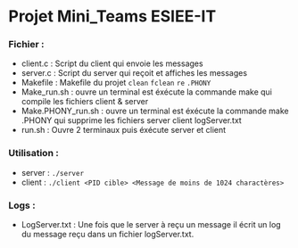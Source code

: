 # Projet Mini_Teams ESIEE-IT
 
### Fichier : 
- client.c : Script du client qui envoie les messages
- server.c : Script du server qui reçoit et affiches les messages
- Makefile : Makefile du projet `clean` `fclean` `re` `.PHONY`
- Make_run.sh : ouvre un terminal est éxécute la commande make qui compile les fichiers client & server
- Make.PHONY_run.sh : ouvre un terminal est éxécute la commande make .PHONY qui supprime les fichiers server client logServer.txt 
- run.sh : Ouvre 2 terminaux puis éxécute server et client 

### Utilisation : 
- server : `./server` 
- client : `./client <PID cible> <Message de moins de 1024 charactères>`

### Logs : 
- LogServer.txt : Une fois que le server à reçu un message il écrit un log du message reçu dans un fichier logServer.txt.  
